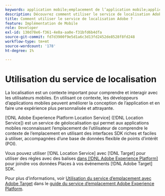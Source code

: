 ```yaml
---
keywords: application mobile;emplacement de l’application mobile;application mobile target;emplacements cibles mobiles;service d’emplacement;service d’emplacement adobe experience cloud;points ciblés;sdk;emplacement
description: Découvrez comment utiliser le service de localisation Adobe Experience Platform pour activer vos applications mobiles avec une reconnaissance de l’emplacement.
title: Comment utiliser le service de localisation Adobe ?
feature: Implémentation de Mobile
role: Developer
exl-id: 130d78e6-f361-4e8a-aa0e-f31bfd6b4dfa
source-git-commit: fd7d3900f9e5d1a6c3d13fd2452de8528f8fd248
workflow-type: tm+mt
source-wordcount: '178'
ht-degree: 1%

---
```


# Utilisation du service de localisation

La localisation est un contexte important pour comprendre et interagir avec les utilisateurs mobiles. En utilisant ce contexte, les développeurs d’applications mobiles peuvent améliorer la conception de l’application et en faire une expérience plus personnalisée et attrayante.

[!DNL Adobe Experience Platform Location Service] ([!DNL Location Service]) est un service de géolocalisation qui permet aux applications mobiles reconnaissant l’emplacement de l’utilisateur de comprendre le contexte de l’emplacement en utilisant des interfaces SDK riches et faciles à utiliser, accompagnées d’une base de données flexible de points d’intérêt (POI).

Vous pouvez utiliser [!DNL Location Service] avec [!DNL Target] pour utiliser des règles avec des balises [dans  [!DNL Adobe Experience Platform]](https://experienceleague.adobe.com/docs/experience-platform/tags/home.html) pour joindre vos données Places à vos événements [!DNL Adobe Target] SDK.

Pour plus d’informations, voir [Utilisation du service d’emplacement avec Adobe Target](https://experienceleague.adobe.com/docs/places/using/use-places-with-other-solutions/places-target/places-target.html) dans le [guide du service d’emplacement Adobe Experience Platform](https://experienceleague.adobe.com/docs/places/using/home.html).
